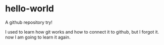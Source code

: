 # hello-world
A github repository try!

I used to learn how git works and how to connect it to github, but I forgot it. now I am going to learn it again.
